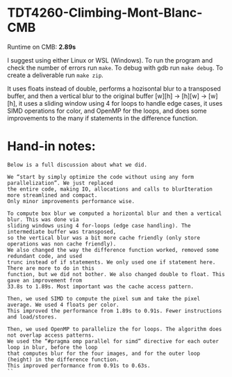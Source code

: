 # TDT4260-Climbing-Mont-Blanc-CMB

Runtime on CMB: **2.89s**

I suggest using either Linux or WSL (Windows). To run the program and check the number of errors run `make`. To debug with gdb run `make debug`. To create a deliverable run `make zip`.

It uses floats instead of double, performs a hozisontal blur to a transposed buffer, and then a vertical blur to the original buffer [w][h] -> [h][w] -> [w][h], it uses a sliding window using 4 for loops to handle edge cases, it uses SIMD operations for color, and OpenMP for the loops, and does some improvements to the many if statements in the difference function.

# Hand-in notes:

```
Below is a full discussion about what we did.

We “start by simply optimize the code without using any form parallelization”. We just replaced
the entire code, making IO, allocations and calls to blurIteration more streamlined and compact.
Only minor improvements performance wise.

To compute box blur we computed a horizontal blur and then a vertical blur. This was done via 
sliding windows using 4 for-loops (edge case handling). The intermediate buffer was transposed, 
so the vertical blur was a bit more cache friendly (only store operations was non cache friendly). 
We also changed the way the difference function worked, removed some redundant code, and used 
trunc instead of if statements. We only used one if statement here. There are more to do in this
function, but we did not bother. We also changed double to float. This gave an improvement from
33.8s to 1.89s. Most important was the cache access pattern.

Then, we used SIMD to compute the pixel sum and take the pixel average. We used 4 floats per color. 
This improved the performance from 1.89s to 0.91s. Fewer instructions and load/stores.

Then, we used OpenMP to parallelize the for loops. The algorithm does not overlap access patterns. 
We used the “#pragma omp parallel for simd” directive for each outer loop in blur, before the loop
that computes blur for the four images, and for the outer loop (height) in the difference function. 
This improved performance from 0.91s to 0.63s.
``
